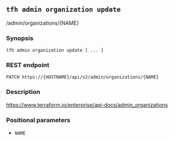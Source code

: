 ## `tfh admin organization update`

/admin/organizations/{NAME}

### Synopsis

    tfh admin organization update [ ... ]

### REST endpoint

    PATCH https://{HOSTNAME}/api/v2/admin/organizations/{NAME}

### Description

https://www.terraform.io/enterprise/api-docs/admin_organizations

### Positional parameters

* `NAME`

